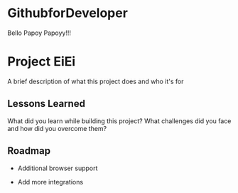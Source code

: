 # GithubforDeveloper

Bello Papoy Papoyy!!!

# Project EiEi

A brief description of what this project does and who it's for


## Lessons Learned

What did you learn while building this project? What challenges did you face and how did you overcome them?


## Roadmap

- Additional browser support

- Add more integrations


